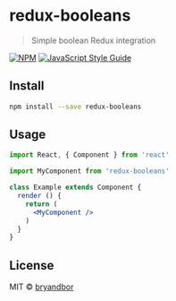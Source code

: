 # redux-booleans

> Simple boolean Redux integration

[![NPM](https://img.shields.io/npm/v/redux-booleans.svg)](https://www.npmjs.com/package/redux-booleans) [![JavaScript Style Guide](https://img.shields.io/badge/code_style-standard-brightgreen.svg)](https://standardjs.com)

## Install

```bash
npm install --save redux-booleans
```

## Usage

```jsx
import React, { Component } from 'react'

import MyComponent from 'redux-booleans'

class Example extends Component {
  render () {
    return (
      <MyComponent />
    )
  }
}
```

## License

MIT © [bryandbor](https://github.com/bryandbor)
